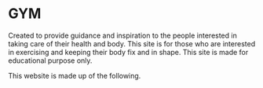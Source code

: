  <h1>GYM</h1>
Created to provide guidance and inspiration to the people interested in taking care of their health and body. This site is for those who are interested in exercising and keeping their body fix and in shape. This site is made for educational purpose only.

This website is made up of the following.
